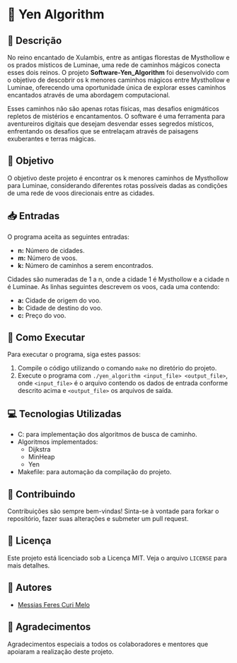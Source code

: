 # 🌌 Yen Algorithm

## 📜 Descrição

No reino encantado de Xulambis, entre as antigas florestas de Mysthollow e os prados místicos de Luminae, uma rede de caminhos mágicos conecta esses dois reinos. O projeto **Software-Yen_Algorithm** foi desenvolvido com o objetivo de descobrir os k menores caminhos mágicos entre Mysthollow e Luminae, oferecendo uma oportunidade única de explorar esses caminhos encantados através de uma abordagem computacional.

Esses caminhos não são apenas rotas físicas, mas desafios enigmáticos repletos de mistérios e encantamentos. O software é uma ferramenta para aventureiros digitais que desejam desvendar esses segredos místicos, enfrentando os desafios que se entrelaçam através de paisagens exuberantes e terras mágicas.

## 🎯 Objetivo

O objetivo deste projeto é encontrar os k menores caminhos de Mysthollow para Luminae, considerando diferentes rotas possíveis dadas as condições de uma rede de voos direcionais entre as cidades.

## 📥 Entradas

O programa aceita as seguintes entradas:

- **n:** Número de cidades.
- **m:** Número de voos.
- **k:** Número de caminhos a serem encontrados.

Cidades são numeradas de 1 a n, onde a cidade 1 é Mysthollow e a cidade n é Luminae. As linhas seguintes descrevem os voos, cada uma contendo:

- **a:** Cidade de origem do voo.
- **b:** Cidade de destino do voo.
- **c:** Preço do voo.

## 🚀 Como Executar

Para executar o programa, siga estes passos:

1. Compile o código utilizando o comando `make` no diretório do projeto.
2. Execute o programa com `./yen_algorithm <input_file> <output_file>`, onde `<input_file>` é o arquivo contendo os dados de entrada conforme descrito acima e `<output_file>` os arquivos de saída.

## 💻 Tecnologias Utilizadas

- C: para implementação dos algoritmos de busca de caminho.
- Algoritmos implementados:
  - Dijkstra
  - MinHeap
  - Yen
- Makefile: para automação da compilação do projeto.

## 🤝 Contribuindo

Contribuições são sempre bem-vindas! Sinta-se à vontade para forkar o repositório, fazer suas alterações e submeter um pull request.

## 📄 Licença

Este projeto está licenciado sob a Licença MIT. Veja o arquivo `LICENSE` para mais detalhes.

## 👥 Autores

- [Messias Feres Curi Melo](https://github.com/MessiasFCM)

## 🙏 Agradecimentos

Agradecimentos especiais a todos os colaboradores e mentores que apoiaram a realização deste projeto.

